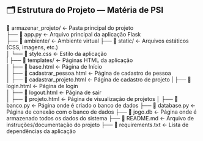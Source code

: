 ## 🗂️ Estrutura do Projeto — Matéria de PSI

📁 armazenar_projeto/              ← Pasta principal do projeto  
├── 📄 app.py                      ← Arquivo principal da aplicação Flask  
├── 📁 ambiente/                   ← Ambiente virtual 
├── 📁 static/                     ← Arquivos estáticos (CSS, imagens, etc.)  
│   └── 📄 style.css               ← Estilo da aplicação  
|
├── 📁 templates/                  ← Páginas HTML da aplicação  
│   ├── 📄 base.html               ← Página de Início  
│   ├── 📄 cadastrar_pessoa.html   ← Página de cadastro de pessoa  
│   ├── 📄 cadastrar_projeto.html  ← Página de cadastro de projeto 
|   ├── 📄 login.html              ← Página de login   
│   ├── 📄 logout.html             ← Página de sair  
│   ├── 📄 projeto.html            ← Página de visualização de projetos 
│
├── 📄 banco.py                    ← Página onde é criado o banco de dados
├── 📄 database.py                 ← Página de conexão com o banco de dados
├── 📄 jogo.db                    ← Página onde é armazenado todos os dados do sistema
├── 📄 README.md                   ← Arquivo de instruções/documentação do projeto
├── 📄 requirements.txt            ← Lista de dependências da aplicação
